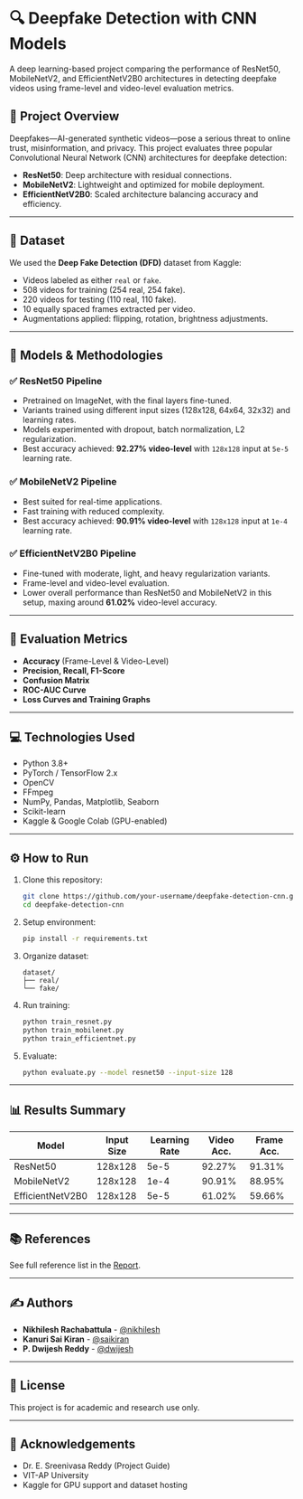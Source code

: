 # 🔍 Deepfake Detection with CNN Models

A deep learning-based project comparing the performance of ResNet50, MobileNetV2, and EfficientNetV2B0 architectures in detecting deepfake videos using frame-level and video-level evaluation metrics.

## 📘 Project Overview

Deepfakes—AI-generated synthetic videos—pose a serious threat to online trust, misinformation, and privacy. This project evaluates three popular Convolutional Neural Network (CNN) architectures for deepfake detection:

- **ResNet50**: Deep architecture with residual connections.
- **MobileNetV2**: Lightweight and optimized for mobile deployment.
- **EfficientNetV2B0**: Scaled architecture balancing accuracy and efficiency.

---

## 📁 Dataset

We used the **Deep Fake Detection (DFD)** dataset from Kaggle:
- Videos labeled as either `real` or `fake`.
- 508 videos for training (254 real, 254 fake).
- 220 videos for testing (110 real, 110 fake).
- 10 equally spaced frames extracted per video.
- Augmentations applied: flipping, rotation, brightness adjustments.

---

## 🧠 Models & Methodologies

### ✅ ResNet50 Pipeline
- Pretrained on ImageNet, with the final layers fine-tuned.
- Variants trained using different input sizes (128x128, 64x64, 32x32) and learning rates.
- Models experimented with dropout, batch normalization, L2 regularization.
- Best accuracy achieved: **92.27% video-level** with `128x128` input at `5e-5` learning rate.

### ✅ MobileNetV2 Pipeline
- Best suited for real-time applications.
- Fast training with reduced complexity.
- Best accuracy achieved: **90.91% video-level** with `128x128` input at `1e-4` learning rate.

### ✅ EfficientNetV2B0 Pipeline
- Fine-tuned with moderate, light, and heavy regularization variants.
- Frame-level and video-level evaluation.
- Lower overall performance than ResNet50 and MobileNetV2 in this setup, maxing around **61.02%** video-level accuracy.

---

## 🧪 Evaluation Metrics

- **Accuracy** (Frame-Level & Video-Level)
- **Precision, Recall, F1-Score**
- **Confusion Matrix**
- **ROC-AUC Curve**
- **Loss Curves and Training Graphs**

---

## 💻 Technologies Used

- Python 3.8+
- PyTorch / TensorFlow 2.x
- OpenCV
- FFmpeg
- NumPy, Pandas, Matplotlib, Seaborn
- Scikit-learn
- Kaggle & Google Colab (GPU-enabled)

---

## ⚙️ How to Run

1. Clone this repository:
    ```bash
    git clone https://github.com/your-username/deepfake-detection-cnn.git
    cd deepfake-detection-cnn
    ```

2. Setup environment:
    ```bash
    pip install -r requirements.txt
    ```

3. Organize dataset:
    ```
    dataset/
    ├── real/
    └── fake/
    ```

4. Run training:
    ```bash
    python train_resnet.py
    python train_mobilenet.py
    python train_efficientnet.py
    ```

5. Evaluate:
    ```bash
    python evaluate.py --model resnet50 --input-size 128
    ```

---

## 📊 Results Summary

| Model         | Input Size | Learning Rate | Video Acc. | Frame Acc. |
|---------------|------------|----------------|-------------|-------------|
| ResNet50      | 128x128    | 5e-5           | 92.27%      | 91.31%      |
| MobileNetV2   | 128x128    | 1e-4           | 90.91%      | 88.95%      |
| EfficientNetV2B0 | 128x128 | 5e-5           | 61.02%      | 59.66%      |

---

## 📚 References

See full reference list in the [Report](./Deepfake%20Detection%20Report.pdf).

---

## ✍️ Authors

- **Nikhilesh Rachabattula** - [@nikhilesh](https://github.com/Nikhilesh-rachabattula)
- **Kanuri Sai Kiran** - [@saikiran](https://github.com/saikiran-kanuri)
- **P. Dwijesh Reddy** - [@dwijesh](https://github.com/Dwijesh05)

---

## 🧾 License

This project is for academic and research use only.

---

## 📎 Acknowledgements

- Dr. E. Sreenivasa Reddy (Project Guide)
- VIT-AP University
- Kaggle for GPU support and dataset hosting

